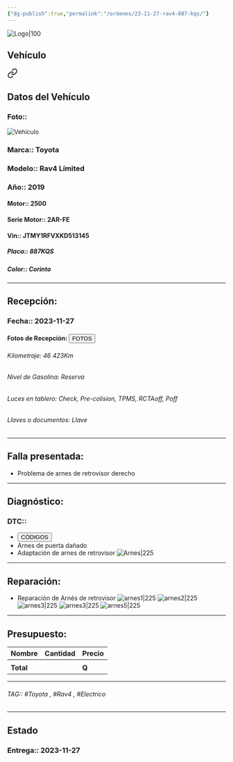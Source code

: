 ```yaml
---
{"dg-publish":true,"permalink":"/ordenes/23-11-27-rav4-887-kqs/"}
---
```


![Logo|100](http://drive.google.com/uc?export=view&id=137fl3TIZ0-PU8b-Pt0bsjclwHub_u78G)

## Vehículo

<div class="transclusion internal-embed is-loaded"><a class="markdown-embed-link" href="/vehiculos/toyota/rav4-887-kqs/#datos-del-vehiculo" aria-label="Open link"><svg xmlns="http://www.w3.org/2000/svg" width="24" height="24" viewBox="0 0 24 24" fill="none" stroke="currentColor" stroke-width="2" stroke-linecap="round" stroke-linejoin="round" class="svg-icon lucide-link"><path d="M10 13a5 5 0 0 0 7.54.54l3-3a5 5 0 0 0-7.07-7.07l-1.72 1.71"></path><path d="M14 11a5 5 0 0 0-7.54-.54l-3 3a5 5 0 0 0 7.07 7.07l1.71-1.71"></path></svg></a><div class="markdown-embed">



## Datos del Vehículo 
### Foto:: 
![Vehículo](http://drive.google.com/uc?export=view&id=1KvrtAdB8FEv2st3cIsSwML9ZoYxy-9F7)

### Marca:: Toyota 
### Modelo:: Rav4 Límited
### Año:: 2019
#### Motor:: 2500
#### Serie Motor:: 2AR-FE
#### Vin:: JTMY1RFVXKD513145
##### Placa:: 887KQS
##### Color:: Corinto
---


</div></div>


## Recepción:
### Fecha:: 2023-11-27
#### Fotos de Recepción: <a href="http"><button class="btn success">FOTOS</button></a>

###### Kilometraje: 46 423Km
###### Nivel de Gasolina: Reserva
###### Luces en tablero: Check, Pre-colision, TPMS, RCTAoff, Poff
###### Llaves o documentos: Llave

---

## Falla presentada:
- Problema de arnes de retrovisor derecho 


---

## Diagnóstico:
### DTC:: 

- <a href="http"><button class="btn success">CÓDIGOS</button></a>
- Arnes de puerta dañado 
- Adaptación de arnes de retrovisor 
	![Arnes|225](http://drive.google.com/uc?export=view&id=1L7uulP6lnZIKN9q11_vedljLfoJKgZnJ)

---
## Reparación:
- Reparación de Arnés de retrovisor 
	![arnes1|225](http://drive.google.com/uc?export=view&id=1L9v-4c58Km6k3wTsoj2Z3BDT4roB06S2)
	![arnes2|225](http://drive.google.com/uc?export=view&id=1LF2QimEo4ZIWY8NdaxutDUak_ktSwuLH)
	![arnes3|225](http://drive.google.com/uc?export=view&id=1LHA9-6zFuomtrgh9htY7FysfysnVknfd)
	![arnes3|225](http://drive.google.com/uc?export=view&id=1LHtGAYhNSup3L5czhomzkxtJ9Yks4WB6)
	![arnes5|225](http://drive.google.com/uc?export=view&id=1LQHt7hpFSWtWky4KIwRcLdLigH5op2TE)
	

---

## Presupuesto:

| Nombre | Cantidad | Precio |
| ------ | -------- | ------ |
|        |          |        |
| **Total**       |        |    **Q**    |

---

###### TAG:: #Toyota , #Rav4 , #Electrico 

---

## Estado

### Entrega:: 2023-11-27